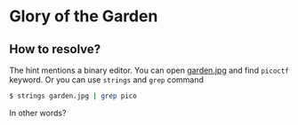 # Glory of the Garden

## How to resolve?

The hint mentions a binary editor.
You can open [garden.jpg](./garden.jpg) and find `picoctf` keyword.
Or you can use `strings` and `grep` command

````bash
$ strings garden.jpg | grep pico
````

In other words?